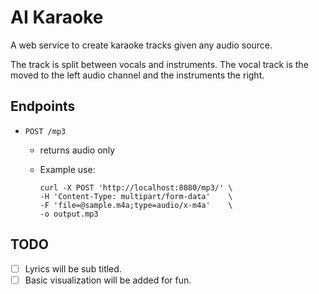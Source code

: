 # AI Karaoke

A web service to create karaoke tracks given any audio source.

The track is split between vocals and instruments.
The vocal track is the moved to the left audio channel and the instruments the right.


## Endpoints
- `POST /mp3`
   + returns audio only
   + Example use:

       ```
       curl -X POST 'http://localhost:8080/mp3/' \
       -H 'Content-Type: multipart/form-data'    \
       -F 'file=@sample.m4a;type=audio/x-m4a'    \
       -o output.mp3
       ```

## TODO
- [ ] Lyrics will be sub titled.
- [ ] Basic visualization will be added for fun.

